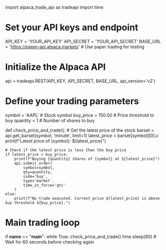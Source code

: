 import alpaca_trade_api as tradeapi
import time

# Set your API keys and endpoint
API_KEY = 'YOUR_API_KEY'
API_SECRET = 'YOUR_API_SECRET'
BASE_URL = 'https://paper-api.alpaca.markets'  # Use paper trading for testing

# Initialize the Alpaca API
api = tradeapi.REST(API_KEY, API_SECRET, BASE_URL, api_version='v2')

# Define your trading parameters
symbol = 'AAPL'  # Stock symbol
buy_price = 150.00  # Price threshold to buy
quantity = 1  # Number of shares to buy

def check_price_and_trade():
    # Get the latest price of the stock
    barset = api.get_barset(symbol, 'minute', limit=1)
    latest_price = barset[symbol][0].c
    print(f"Latest price of {symbol}: ${latest_price}")

    # Check if the latest price is less than the buy price
    if latest_price < buy_price:
        print(f"Buying {quantity} shares of {symbol} at ${latest_price}")
        api.submit_order(
            symbol=symbol,
            qty=quantity,
            side='buy',
            type='market',
            time_in_force='gtc'
        )
    else:
        print(f"No trade executed. Current price ${latest_price} is above buy threshold ${buy_price}.")

# Main trading loop
if __name__ == "__main__":
    while True:
        check_price_and_trade()
        time.sleep(60)  # Wait for 60 seconds before checking again
        
